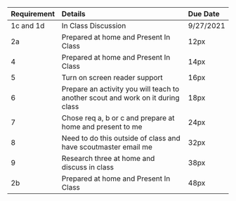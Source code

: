 | Requirement   | Details  | Due Date |
|:--------|:-------------------------------|:------------------------------|
| 1c and 1d | In Class Discussion  | 9/27/2021 |
| 2a | Prepared at home and Present In Class | 12px |
| 4 | Prepared at home and Present In Class| 14px |
| 5 | Turn on screen reader support | 16px |
| 6 | Prepare an activity you will teach to another scout and work on it during class  | 18px |
| 7  | Chose req a, b or c and prepare at home and present to me | 24px|
| 8 | Need to do this outside of class and have scoutmaster email me | 32px |
| 9 | Research three at home and discuss in class | 38px |
| 2b| Prepared at home and Present In Class | 48px|
